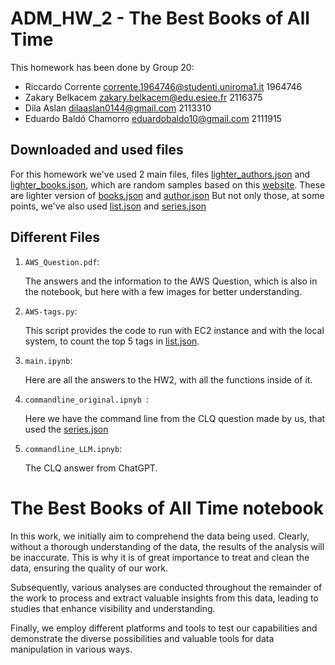 # ADM_HW_2 - The Best Books of All Time

This homework has been done by Group 20:
- Riccardo Corrente  corrente.1964746@studenti.uniroma1.it 1964746
- Zakary Belkacem  zakary.belkacem@edu.esiee.fr 2116375
- Dila Aslan  dilaaslan0144@gmail.com 2113310
- Eduardo Baldó Chamorro eduardobaldo10@gmail.com 2111915

## Downloaded and used files
For this homework we've used 2 main files, files [lighter_authors.json](https://adm2023.s3.amazonaws.com/lighter_authors.json) and [lighter_books.json](https://adm2023.s3.amazonaws.com/lighter_books.json), which are random samples based on this [website](https://www.kaggle.com/datasets/opalskies/large-books-metadata-dataset-50-mill-entries). These are lighter version of [books.json](https://www.kaggle.com/datasets/opalskies/large-books-metadata-dataset-50-mill-entries) and [author.json](https://www.kaggle.com/datasets/opalskies/large-books-metadata-dataset-50-mill-entries)
But not only those, at some points, we've also used [list.json](https://www.kaggle.com/datasets/opalskies/large-books-metadata-dataset-50-mill-entries?select=list.json) and [series.json](https://www.kaggle.com/datasets/opalskies/large-books-metadata-dataset-50-mill-entries)

## Different Files
1. `AWS_Question.pdf`:
   
   The answers and the information to the AWS Question, which is also in the notebook, but here with a few images for better understanding.
   
2. `AWS-tags.py`:

   This script provides the code to run with EC2 instance and with the local system, to count the top 5 tags in [list.json](https://www.kaggle.com/datasets/opalskies/large-books-metadata-dataset-50-mill-entries?select=list.json).


3. `main.ipynb`:
   
   Here are all the answers to the HW2, with all the functions inside of it.

4. `commandline_original.ipnyb `:

   Here we have the command line from the CLQ question made by us, that used the [series.json](https://www.kaggle.com/datasets/opalskies/large-books-metadata-dataset-50-mill-entries)

5. `commandline_LLM.ipnyb`:

   The CLQ answer from ChatGPT.

# The Best Books of All Time notebook 

In this work, we initially aim to comprehend the data being used. Clearly, without a thorough understanding of the data, the results of the analysis will be inaccurate. This is why it is of great importance to treat and clean the data, ensuring the quality of our work.

Subsequently, various analyses are conducted throughout the remainder of the work to process and extract valuable insights from this data, leading to studies that enhance visibility and understanding.

Finally, we employ different platforms and tools to test our capabilities and demonstrate the diverse possibilities and valuable tools for data manipulation in various ways.

